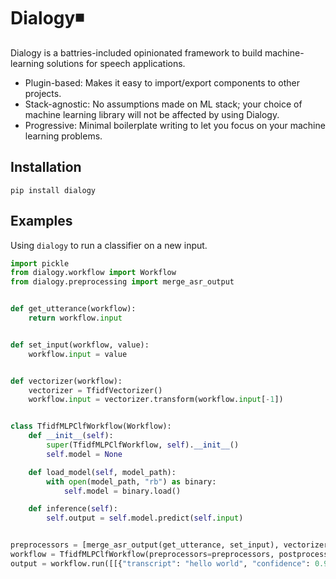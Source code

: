 # Dialogy◾

Dialogy is a battries-included opinionated framework to build machine-learning solutions for speech applications. 

- Plugin-based: Makes it easy to import/export components to other projects.
- Stack-agnostic: No assumptions made on ML stack; your choice of machine learning library will not be affected by using Dialogy.
- Progressive: Minimal boilerplate writing to let you focus on your machine learning problems.

## Installation
```shell
pip install dialogy
```

## Examples
Using `dialogy` to run a classifier on a new input.

```python
import pickle
from dialogy.workflow import Workflow
from dialogy.preprocessing import merge_asr_output


def get_utterance(workflow):
    return workflow.input


def set_input(workflow, value):
    workflow.input = value


def vectorizer(workflow):
    vectorizer = TfidfVectorizer()
    workflow.input = vectorizer.transform(workflow.input[-1])


class TfidfMLPClfWorkflow(Workflow):
    def __init__(self):
        super(TfidfMLPClfWorkflow, self).__init__()
        self.model = None

    def load_model(self, model_path):
        with open(model_path, "rb") as binary:
            self.model = binary.load()

    def inference(self):
        self.output = self.model.predict(self.input)


preprocessors = [merge_asr_output(get_utterance, set_input), vectorizer]
workflow = TfidfMLPClfWorkflow(preprocessors=preprocessors, postprocessors=[])
output = workflow.run([[{"transcript": "hello world", "confidence": 0.97}]]) # output -> _greeting_
```
